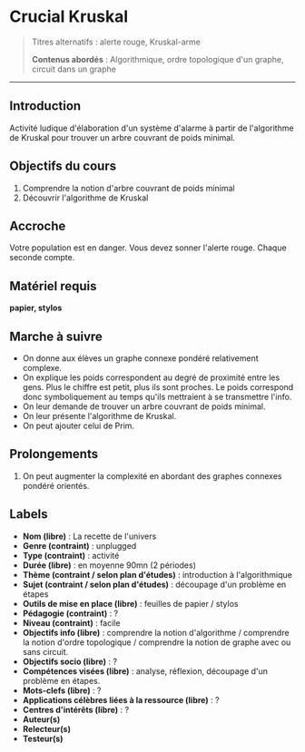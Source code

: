 
# Crucial Kruskal

>Titres alternatifs : alerte rouge, Kruskal-arme
>
>**Contenus abordés** : Algorithmique, ordre topologique d'un graphe, circuit dans un graphe


***


## Introduction

Activité ludique d'élaboration d'un système d'alarme à partir de l'algorithme de Kruskal pour trouver un arbre couvrant de poids minimal.

## Objectifs du cours

1. Comprendre la notion d'arbre couvrant de poids minimal
2. Découvrir l'algorithme de Kruskal

## Accroche

Votre population est en danger. Vous devez sonner l'alerte rouge. Chaque seconde compte. 

## Matériel requis

**papier, stylos** 


## Marche à suivre

* On donne aux élèves un graphe connexe pondéré relativement complexe. 
* On explique les poids correspondent au degré de proximité entre les gens. Plus le chiffre est petit, plus ils sont proches. Le poids correspond donc symboliquement au temps qu'ils mettraient à se transmettre l'info. 
* On leur demande de trouver un arbre couvrant de poids minimal. 
* On leur présente l'algorithme de Kruskal. 
* On peut ajouter celui de Prim. 

## Prolongements


1. On peut augmenter la complexité en abordant des graphes connexes pondéré orientés. 

## Labels 

* **Nom (libre)** : La recette de l'univers
* **Genre (contraint)** : unplugged
* **Type (contraint)** : activité
* **Durée (libre)** : en moyenne 90mn (2 périodes)
* **Thème (contraint / selon plan d'études)** : introduction à l'algorithmique
* **Sujet (contraint / selon plan d'études)** : découpage d'un problème en étapes
* **Outils de mise en place (libre)** : feuilles de papier / stylos
* **Pédagogie (contraint)** : ? 
* **Niveau (contraint)** : facile
* **Objectifs info (libre)** : comprendre la notion d'algorithme / comprendre la notion d'ordre topologique / comprendre la notion de graphe avec ou sans circuit. 
* **Objectifs socio (libre)** :  ?
* **Compétences visées (libre)** : analyse, réflexion, découpage d'un problème en étapes. 
* **Mots-clefs (libre)** : ? 
* **Applications célèbres liées à la ressource (libre)** : ? 
* **Centres d'intérêts (libre)** : ? 
* **Auteur(s)**
* **Relecteur(s)**
* **Testeur(s)**



